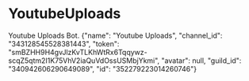 # YoutubeUploads
Youtube Uploads Bot.
{"name": "Youtube Uploads", "channel_id": "343128545528381443", "token": "smBZHH9H4gvJlzKvTLKhWtRx6Tqqywz-scqZ5qtm2I1K75VhV2iaQuVdOssUSMbjYkmi", "avatar": null, "guild_id": "340942606290649089", "id": "352279223014260746"}
